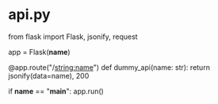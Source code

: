 # api.py
from flask import Flask, jsonify, request

app = Flask(__name__)


@app.route("/<string:name>")
def dummy_api(name: str):
    return jsonify(data=name), 200


if __name__ == "__main__":
    app.run() 
